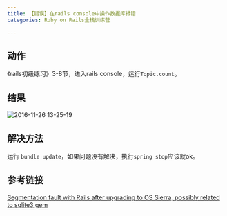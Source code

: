 ```yaml
---
title: 【错误】在rails console中操作数据库报错
categories: Ruby on Rails全栈训练营

---
```


## 动作

《rails初级练习》3-8节，进入rails console，运行`Topic.count`。

## 结果

![2016-11-26 13-25-19](http://oggx6lf7f.bkt.clouddn.com/69foq.jpg)

## 解决方法
运行 `bundle update`，如果问题没有解决，执行`spring stop`应该就ok。

## 参考链接
[Segmentation fault with Rails after upgrading to OS Sierra, possibly related to sqlite3 gem](http://stackoverflow.com/questions/39812707/segmentation-fault-with-rails-after-upgrading-to-os-sierra-possibly-related-to)
